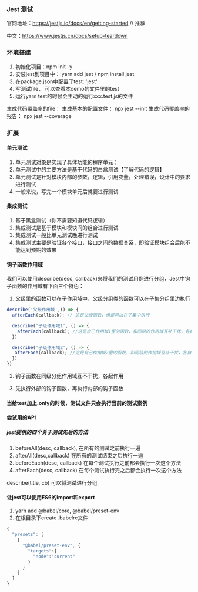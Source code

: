 ### Jest 测试
官网地址：https://jestjs.io/docs/en/getting-started // 推荐

中文：https://www.jestjs.cn/docs/setup-teardown

### 环境搭建
1. 初始化项目：npm init -y
2. 安装jest到项目中： yarn add jest  / npm install jest
3. 在package.json中配置了test: 'jest'
4. 写测试file， 可以查看本demo的文件里的test
5. 运行yarn test的时候会主动的运行xxx.test.js的文件

生成代码覆盖率的file：
生成基本的配置文件： npx jest --init
生成代码覆盖率的报告： npx jest --coverage


### 扩展
#### 单元测试
1. 单元测试对象是实现了具体功能的程序单元；
2. 单元测试中的主要方法是基于代码的白盒测试【了解代码的逻辑】
3. 单元测试是针对模块内部的参数，逻辑，引用变量，处理错误，设计中的要求进行测试
4. 一般来说，写完一个模块单元后就要进行测试

#### 集成测试
1. 基于黑盒测试（你不需要知道代码逻辑）
2. 集成测试是基于模块和模块间的组合进行测试
3. 集成测试一般比单元测试晚进行测试
4. 集成测试主要是验证各个接口，接口之间的数据关系，即验证模块组合后能不能达到预期的效果


#### 钩子函数作用域

我们可以使用describe(desc, callback)来将我们的测试用例进行分组，Jest中钩子函数的作用域有下面三个特色：
1. 父级里的函数可以在子作用域中，父级分组类的函数可以在子集分组里边执行

```javascript
describe('父级作用域',() => {
  afterEach(callback); // 这是父级函数，但是可以在子集中执行

  describe('子级作用域1', () => {
    afterEach(callback); //这是自己作用域1里的函数，和同级的作用域互补干扰，各自执行自己的方法
  })

  describe('子级作用域2', () => {
   afterEach(callback); //这是自己作用域2里的函数，和同级的作用域互补干扰，各自执行自己的方法
  })
})
```

2. 钩子函数在同级分组作用域互不干扰，各起作用

3. 先执行外部的钩子函数，再执行内部的钩子函数

#### 当给test加上.only的时候，测试文件只会执行当前的测试案例



#### 尝试用的API
##### jest提供的四个关于测试先后的方法
1. beforeAll(desc, callback), 在所有的测试之前执行一遍
2. afterAll(desc,callback) 在所有的测试结束之后执行一遍
3. beforeEach(desc, callback) 在每个测试执行之前都会执行一次这个方法
4. afterEach(desc, callback) 在每个测试执行完之后都会执行一次这个方法

describe(title, cb) 可以将测试进行分组

#### 让jest可以使用ES6的import和export
1. yarn add  @babel/core, @babel/preset-env
2. 在根目录下create .babelrc文件
```js
{
  "presets": [
    [
      "@babel/preset-env", {
        "targets":{
          "node":"current"
        }
      }
    ]
  ]
}

```
